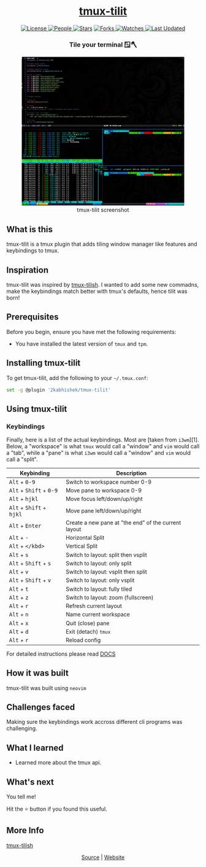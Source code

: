 <div align = "center">

<h1><a href="https://2kabhishek.github.io/tmux-tilit">tmux-tilit</a></h1>

<a href="https://github.com/2KAbhishek/tmux-tilit/blob/main/LICENSE">
<img alt="License" src="https://img.shields.io/github/license/2kabhishek/tmux-tilit?style=flat&color=eee&label="> </a>

<a href="https://github.com/2KAbhishek/tmux-tilit/graphs/contributors">
<img alt="People" src="https://img.shields.io/github/contributors/2kabhishek/tmux-tilit?style=flat&color=ffaaf2&label=People"> </a>

<a href="https://github.com/2KAbhishek/tmux-tilit/stargazers">
<img alt="Stars" src="https://img.shields.io/github/stars/2kabhishek/tmux-tilit?style=flat&color=98c379&label=Stars"></a>

<a href="https://github.com/2KAbhishek/tmux-tilit/network/members">
<img alt="Forks" src="https://img.shields.io/github/forks/2kabhishek/tmux-tilit?style=flat&color=66a8e0&label=Forks"> </a>

<a href="https://github.com/2KAbhishek/tmux-tilit/watchers">
<img alt="Watches" src="https://img.shields.io/github/watchers/2kabhishek/tmux-tilit?style=flat&color=f5d08b&label=Watches"> </a>

<a href="https://github.com/2KAbhishek/tmux-tilit/pulse">
<img alt="Last Updated" src="https://img.shields.io/github/last-commit/2kabhishek/tmux-tilit?style=flat&color=e06c75&label="> </a>

<h3>Tile your terminal 🪟🪓</h3>

<figure>
  <img src= "images/screenshot.jpg" alt="tmux-tilit Demo">
  <br/>
  <figcaption>tmux-tilit screenshot</figcaption>
</figure>

</div>

## What is this

tmux-tilit is a tmux plugin that adds tiling window manager like features and keybindings to tmux.

## Inspiration

tmux-tilit was inspired by [tmux-tilish](https://github.com/jabirali/tmux-tilish).
I wanted to add some new commadns, make the keybindings match better with tmux's defaults, hence tilit was born!

## Prerequisites

Before you begin, ensure you have met the following requirements:

- You have installed the latest version of `tmux` and `tpm`.

## Installing tmux-tilit

To get tmux-tilit, add the following to your `~/.tmux.conf`:

```bash
set -g @plugin '2kabhishek/tmux-tilit'
```

## Using tmux-tilit

### Keybindings

Finally, here is a list of the actual keybindings. Most are [taken from `i3wm`][1].
Below, a "workspace" is what `tmux` would call a "window" and `vim` would call a "tab",
while a "pane" is what `i3wm` would call a "window" and `vim` would call a "split".

| Keybinding | Description |
| ---------- | ----------- |
| <kbd>Alt</kbd> + <kbd>0</kbd>-<kbd>9</kbd> | Switch to workspace number 0-9 |
| <kbd>Alt</kbd> + <kbd>Shift</kbd> + <kbd>0</kbd>-<kbd>9</kbd> | Move pane to workspace 0-9 |
| <kbd>Alt</kbd> + <kbd>h</kbd><kbd>j</kbd><kbd>k</kbd><kbd>l</kbd> | Move focus left/down/up/right |
| <kbd>Alt</kbd> + <kbd>Shift</kbd> + <kbd>h</kbd><kbd>j</kbd><kbd>k</kbd><kbd>l</kbd> | Move pane left/down/up/right |
| <kbd>Alt</kbd> + <kbd>Enter</kbd> | Create a new pane at "the end" of the current layout |
| <kbd>Alt</kbd> + <kbd>-</kbd> | Horizontal Split |
| <kbd>Alt</kbd> + <kbd>\</kbd> | Vertical Split |
| <kbd>Alt</kbd> + <kbd>s</kbd> | Switch to layout: split then vsplit |
| <kbd>Alt</kbd> + <kbd>Shift</kbd> + <kbd>s</kbd> | Switch to layout: only split |
| <kbd>Alt</kbd> + <kbd>v</kbd> | Switch to layout: vsplit then split |
| <kbd>Alt</kbd> + <kbd>Shift</kbd> + <kbd>v</kbd> | Switch to layout: only vsplit |
| <kbd>Alt</kbd> + <kbd>t</kbd> | Switch to layout: fully tiled |
| <kbd>Alt</kbd> + <kbd>z</kbd> | Switch to layout: zoom (fullscreen) |
| <kbd>Alt</kbd> + <kbd>r</kbd> | Refresh current layout |
| <kbd>Alt</kbd> + <kbd>n</kbd> | Name current workspace |
| <kbd>Alt</kbd> + <kbd>x</kbd> | Quit (close) pane |
| <kbd>Alt</kbd> + <kbd>d</kbd> | Exit (detach) `tmux` |
| <kbd>Alt</kbd> + <kbd>r</kbd> | Reload config |

For detailed instructions please read [DOCS](./DOCS.md)

## How it was built

tmux-tilit was built using `neovim`

## Challenges faced

Making sure the keybindings work accross different cli programs was challenging.

## What I learned

- Learned more about the tmux api.

## What's next

You tell me!

Hit the ⭐ button if you found this useful.

## More Info

[tmux-tilish](https://github.com/jabirali/tmux-tilish)

<div align="center">

<a href="https://github.com/2KAbhishek/tmux-tilit">Source</a> | <a href="https://2kabhishek.github.io/tmux-tilit">Website</a>

</div>
